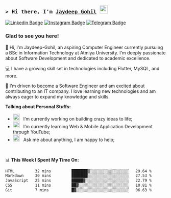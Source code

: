 ### <samp>&gt; Hi there, I'm <a href="https://github.com/Jaydeep-Gohil" target="_blank">Jaydeep Gohil</a> <img src="https://media.giphy.com/media/hvRJCLFzcasrR4ia7z/giphy.gif" width="25"> </samp>

[![Linkedin Badge](https://img.shields.io/badge/-LinkedIn-0e76a8?style=flat-square&logo=Linkedin&logoColor=white)](https://linkedin.com/in/jaydeep-g-8a22532b6)
[![Instagram Badge](https://img.shields.io/badge/-Instagram-e4405f?style=flat-square&logo=Instagram&logoColor=white)](https://instagram.com/_jaydeep_gohil_07/)
[![Telegram Badge](https://img.shields.io/badge/-Telegram-0088cc?style=flat-square&logo=Telegram&logoColor=white)](https://t.me/your-handle)

### Glad to see you here!

👋 Hi, I'm Jaydeep-Gohil, an aspiring Computer Engineer currently pursuing a BSc in Information Technology at Atmiya University. I'm deeply passionate about Software Development and dedicated to academic excellence.

💻 I have a growing skill set in technologies including Flutter, MySQL, and more.  

🚀 I'm driven to become a Software Engineer and am excited about contributing to an IT company. I love learning new technologies and am always eager to expand my knowledge and skills.

**Talking about Personal Stuffs:**

- <img src="https://github.com/Gapur/Gapur/blob/main/assets/developer.gif?raw=true" width="21" />&nbsp;&nbsp; I’m currently working on building crazy ideas to life;
- <img src="https://github.com/Gapur/Gapur/blob/main/assets/lightning.gif?raw=true" width="21" />&nbsp;&nbsp; I’m currently learning Web & Mobile Application Development through YouTube;
- <img src="https://github.com/Gapur/Gapur/blob/main/assets/message.gif?raw=true" width="21" />&nbsp;&nbsp; Ask me about anything, I am happy to help;

</br>

📊 **This Week I Spent My Time On:**

<!--START_SECTION:waka-->

```txt
HTML         32 mins         ███████▒░░░░░░░░░░░░░░░░░   29.64 %
Markdown     30 mins         ███████░░░░░░░░░░░░░░░░░░   27.53 %
JavaScript   25 mins         █████▓░░░░░░░░░░░░░░░░░░░   22.79 %
CSS          11 mins         ██▓░░░░░░░░░░░░░░░░░░░░░░   10.81 %
Git          7 mins          █▓░░░░░░░░░░░░░░░░░░░░░░░   06.63 %
```

<!--END_SECTION:waka-->
